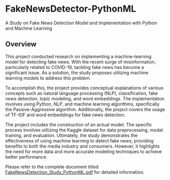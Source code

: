 # FakeNewsDetector-PythonML
A Study on Fake News Detection Model and Implementation with Python and Machine Learning

## Overview
This project conducted research on implementing a machine-learning model for detecting fake news. With the recent surge of misinformation, particularly related to COVID-19, tackling fake news has become a significant issue. As a solution, the study proposes utilizing machine learning models to address this problem.

To accomplish this, the project provides conceptual explanations of various concepts such as natural language processing (NLP), classification, fake news detection, topic modeling, and word embeddings. The implementation involves using Python, NLP, and machine learning algorithms, specifically the Passive-Aggressive algorithm. Additionally, the project covers the usage of TF-IDF and word embeddings for fake news detection.

The project includes the construction of an actual model. The specific process involves utilizing the Kaggle dataset for data preprocessing, model training, and evaluation. Ultimately, the study demonstrates the effectiveness of using machine learning to detect fake news, providing benefits to both the media industry and consumers. However, it highlights the need for more data and more accurate modeling techniques to achieve better performance.

Please refer to the complete document titled [FakeNewsDetection_Study_PythonML.pdf](./FakeNewsDetection_Study_PythonML.pdf) for detailed information.

